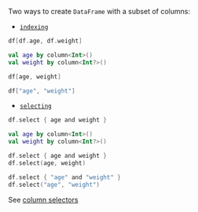 [//]: # (title: Select columns)

<!---IMPORT org.jetbrains.kotlinx.dataframe.samples.api.Access-->

Two ways to create `DataFrame` with a subset of columns:

* [`indexing`](indexing.md)

<!---FUN getColumnsByName-->
<tabs>
<tab title="Properties">

```kotlin
df[df.age, df.weight]
```

</tab>
<tab title="Accessors">

```kotlin
val age by column<Int>()
val weight by column<Int?>()

df[age, weight]
```

</tab>
<tab title="Strings">

```kotlin
df["age", "weight"]
```

</tab></tabs>
<!---END-->

* [`selecting`](ColumnSelectors.md)

<!---FUN select-->
<tabs>
<tab title="Properties">

```kotlin
df.select { age and weight }
```

</tab>
<tab title="Accessors">

```kotlin
val age by column<Int>()
val weight by column<Int?>()

df.select { age and weight }
df.select(age, weight)
```

</tab>
<tab title="Strings">

```kotlin
df.select { "age" and "weight" }
df.select("age", "weight")
```

</tab></tabs>
<!---END-->

See [column selectors](ColumnSelectors.md)
